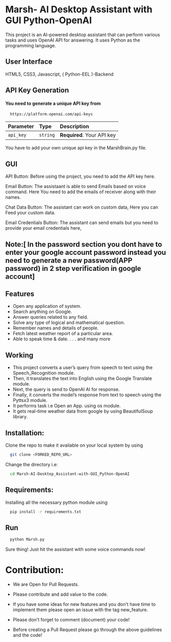 # Marsh- AI Desktop Assistant with GUI Python-OpenAI
  
This project is an AI-powered desktop assistant that can perform various tasks and uses  OpenAI API for answering. 
It uses Python as the programming language. 


## User Interface
HTML5, CSS3, Javascript, ( Python-EEL )-Backend

## API Key Generation

#### You need to generate a unique API key from  

```http
  https://platform.openai.com/api-keys
```

| Parameter | Type     | Description                |
| :-------- | :------- | :------------------------- |
| `api_key` | `string` | **Required**. Your API key |

You have to add your own unique api key in the MarshBrain.py file.



## GUI
API Button: Before using the project, you need to add the API key here.

Email Button: The assistaant is able to send Emails based on voice command. Here You need to add the emails of receiver along with their names.

Chat Data Button: The assistant can work on custom data, Here you can Feed your custom data.

Email Credentials Button: The assistant can send emails but you need to provide your email credentials here, 

## Note:[ In the password section you dont have to enter your google account password instead you need to generate a new password(APP password) in 2 step verification in google account]

## Features

- Open any application of system.
- Search anything on Google.
- Answer queries related to any field. 
- Solve any type of logical and mathematical question.
- Remember names and details of people.
- Fetch latest weather report of a particular area.
- Able to speak time & date.
.
.
. and many more 


## Working
- This project converts a user’s query from speech to text using the Speech_Recognition module. 
- Then, it translates the text into English using the Google Translate module. 
- Next, the query is send to  OpenAI AI for response. 
- Finally, it converts the model’s response from text to speech using the Pyttsx3 module.
- It performs task i.e Open an App. using os module.
- It gets real-time weather data from google by using BeautifulSoup library.
 
## Installation:

Clone the repo to make it available on your local system by using 

```bash
  git clone <FORKED_REPO_URL>
```
Change the directory i.e: 

```bash
  cd Marsh-AI-Desktop_Assistant-with-GUI_Python-OpenAI
```
## Requirements:

Installing all the necessary python module using 

```bash
  pip install -r requirements.txt
```
## Run

 

```bash
  python Marsh.py
```

Sure thing! Just hit the assistant with some voice commands now!


# Contribution:


- We are Open for Pull Requests.
- Please contribute and add value to the code.
- If you have some ideas for new features and you don't have time to implement them please open an issue with the tag new_feature.
- Please don't forget to comment (document) your code!

- Before creating a Pull Request please go through the above guidelines and the code!
